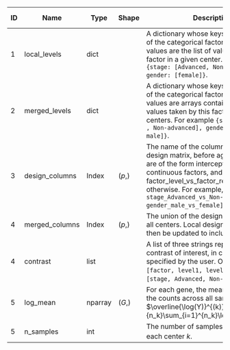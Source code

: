 | ID | Name | Type | Shape | Description | Computed by | Sent to |
|---|---|---|---|---|---|---|
| 1 | local\_levels | dict |  | A dictionary whose keys are the names of the categorical factors, and whose values are the list of values taken by this factor in a given center. For example $\texttt{\{stage: [Advanced, Non-advanced], gender: [female]\}}$. | Each center | Server |
| 2 | merged\_levels | dict |  | A dictionary whose keys are the names of the categorical factors and whose values are arrays containing the list of values taken by this factor across all centers. For example $\texttt{\{stage: [Advanced , Non-advanced], gender: [female, male]\}}$. | Server | Center |
| 3 | design\_columns | Index | $(p,)$ | The name of the columns of the local design matrix, before aggregation. They are of the form intercept, factor for continuous factors, and factor\_level\_vs\_factor\_ref\_level otherwise. For example, $\texttt{[intercept, stage\_Advanced\_vs\_Non-advanced, gender\_male\_vs\_female]}$. | Each center | Server |
| 4 | merged\_columns | Index | $(p,)$ | The union of the design columns across all centers. Local design matrices will then be updated to include all columns. | Server | Center |
| 4 | contrast | list |  | A list of three strings representing the contrast of interest, in case it is not specified by the user. Of the form $\texttt{[factor, level1, level2]}$. For example, $\texttt{[stage, Advanced, Non-advanced]}$. | Server | Center |
| 5 | log\_mean | nparray | $(G,)$ | For each gene, the mean of the log of the counts across all samples in a center $\overline{\log(Y)}^{(k)}_{g} = \tfrac{1}{n_k}\sum_{i=1}^{n_k}\log(Y^{(k)}_{ig})$. | Each center | Server |
| 5 | n\_samples | int |  | The number of samples in a center $n_k$ for each center $k$. | Each center | Server |
